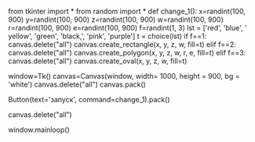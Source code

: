 from tkinter import *
from random import *
def change_1():
 x=randint(100, 900)
 y=randint(100, 900)
 z=randint(100, 900)
 w=randint(100, 900)
 r=randint(100, 900)
 e=randint(100, 900)
 f=randint(1, 3)
 lst = ['red', 'blue', ' yellow', 'green', 'black,', 'pink', 'purple']
 t = choice(lst)
 if f==1:
    canvas.delete("all")
    canvas.create_rectangle(x, y, z, w, fill=t)
 elif f==2:
    canvas.delete("all")
    canvas.create_polygon(x, y, z, w, r, e, fill=t)
 elif f==3:
    canvas.delete("all")
    canvas.create_oval(x, y, z, w, fill=t)

window=Tk()
canvas=Canvas(window, width= 1000, height = 900, bg = 'white')
canvas.delete("all")
canvas.pack()

Button(text='запуск', command=change_1).pack()

canvas.delete("all") 
 
window.mainloop()
